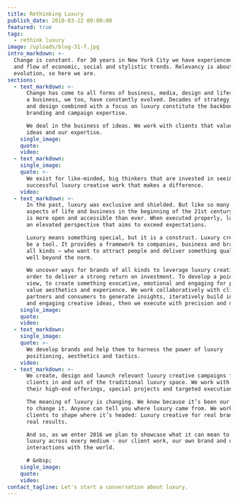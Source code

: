 ```yaml
---
title: Rethinking Luxury
publish_date: 2018-03-22 00:00:00
featured: true
tags:
  - rethink luxury
image: /uploads/blog-31-f.jpg
intro_markdown: >-
  Change is constant. For 30 years in New York City we have experienced the ebb
  and flow of economic, social and stylistic trends. Relevancy is about
  evolution, so here we are.​
sections:
  - text_markdown: >-
      Change has come to all forms of business, media, design and lifestyle. As
      a business, we too, have constantly evolved. Decades of strategy, creative
      and design combined with a focus on luxury constitute the backbone of our
      branding and campaign expertise.

      We deal in the business of ideas. We work with clients that value those
      ideas and our expertise.​
    single_image:
    quote:
    video:
  - text_markdown:
    single_image:
    quote: >-
      We exist for like-minded, big thinkers that are invested in seeing
      successful luxury creative work that makes a difference.
    video:
  - text_markdown: >-
      In the past, luxury was exclusive and shielded. But like so many other
      aspects of life and business in the beginning of the 21st century, luxury
      is more open and accessible than ever. When executed properly, luxury is
      an elevated perspective that aims to exceed expectations.

      Luxury means something special, but it is a construct. Luxury creative can
      be a tool. It provides a framework to companies, business and brands – of
      all kinds – who want to attract people and deliver something qualitatively
      well beyond the norm.

      We uncover ways for brands of all kinds to leverage luxury creative in
      order to deliver a strong return on investment. To develop a point of
      view, to create something evocative, emotional and engaging for people who
      value aesthetics and experience. We work collaboratively with clients,
      partners and consumers to generate insights, iteratively build innovative
      and engaging creative ideas, then we execute with precision and measure.​
    single_image:
    quote:
    video:
  - text_markdown:
    single_image:
    quote: >-
      We develop brands and help them to harness the power of luxury
      positioning, aesthetics and tactics.
    video:
  - text_markdown: >-
      We create, design and launch relevant luxury creative campaigns for
      clients in and out of the traditional luxury space. We work with brands on
      their high-end offerings, special projects and targeted executions.

      The meaning of luxury is changing. We know because it’s been our mission
      to change it. Anyone can tell you where luxury came from. We work with
      clients to shape where it’s headed: Luxury creative for real brands, with
      real results.

      And so, as we enter 2016 we plan to showcase what it can mean to rethink
      luxury across every medium - our client work, our own brand and our
      interactions with the world.

      # &nbsp;
    single_image:
    quote:
    video:
contact_tagline: Let's start a conversation about luxury.
---
```



